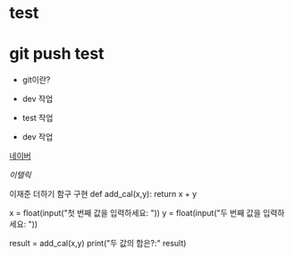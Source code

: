 # test

# git push test

- git이란?

- dev 작업

- test 작업

- dev 작업

[네이버](www.naver.com)

_이탤릭_

이재준 더하기 함구 구현
def add_cal(x,y):
    return x + y

x = float(input("첫 번째 값을 입력하세요: "))
y = float(input("두 번째 값을 입력하세요: "))

result = add_cal(x,y) print("두 값의 합은?:" result)
